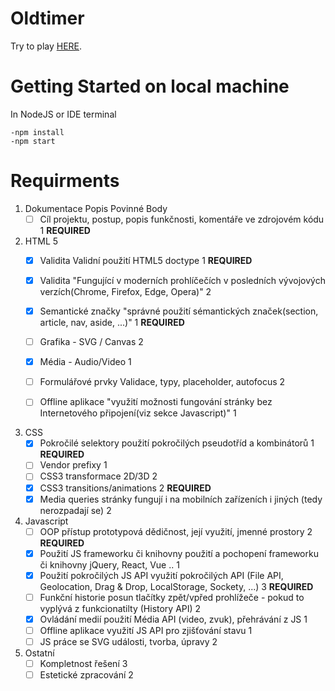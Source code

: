 # Oldtimer
Try to play [HERE](https://oldtimer-kaj-semestral-work.herokuapp.com).

# Getting Started on local machine
In NodeJS or IDE terminal
```
-npm install
-npm start
```

# Requirments
1. Dokumentace	Popis		Povinné	Body
   - [ ] Cíl projektu, postup, popis funkčnosti, komentáře ve zdrojovém kódu 1 **REQUIRED**

2. HTML 5
   - [x] Validita Validní použití HTML5 doctype	1 **REQUIRED**
   - [x] Validita "Fungující v moderních prohlíčečích v posledních vývojových verzích(Chrome, Firefox, Edge, Opera)" 2
   - [x] Semantické značky "správné použití sémantických značek(section, article, nav, aside, ...)" 1 **REQUIRED**
   - [ ] Grafika - SVG / Canvas	2
   - [x] Média - Audio/Video 1
   - [ ] Formulářové prvky Validace, typy, placeholder, autofocus 2
   - [ ] Offline aplikace "využití možnosti fungování stránky bez Internetového připojení(viz sekce Javascript)" 1


3. CSS
   - [x] Pokročilé selektory použití pokročilých pseudotříd a kombinátorů 1 **REQUIRED**
   - [ ] Vendor prefixy 1
   - [ ] CSS3 transformace 2D/3D	2
   - [x] CSS3 transitions/animations	2 **REQUIRED**
   - [x] Media queries stránky fungují i na mobilních zařízeních i jiných (tedy nerozpadají se)	2

4. Javascript
   - [ ] OOP přístup	prototypová dědičnost, její využití, jmenné prostory 2 **REQUIRED**
   - [x] Použití JS frameworku či knihovny	použití a pochopení frameworku či knihovny jQuery, React, Vue .. 1
   - [x] Použití pokročilých JS API	využití pokročilých API (File API, Geolocation, Drag & Drop, LocalStorage, Sockety, ...) 3 **REQUIRED**
   - [ ] Funkční historie posun tlačítky zpět/vpřed prohlížeče - pokud to vyplývá z funkcionatilty (History API) 2
   - [x] Ovládání medií	použití Média API (video, zvuk), přehrávání z JS 1
   - [ ] Offline aplikace využití JS API pro zjišťování stavu	1
   - [ ] JS práce se SVG události, tvorba, úpravy 2

5. Ostatní
   - [ ] Kompletnost řešení	3
   - [ ] Estetické zpracování 2